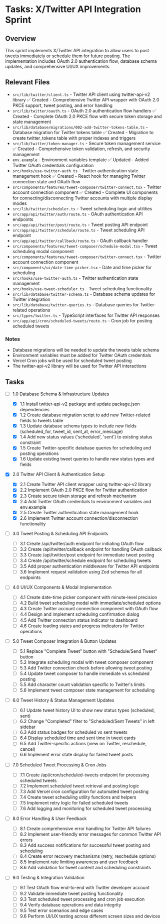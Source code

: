 # Tasks: X/Twitter API Integration Sprint

## Overview

This sprint implements X/Twitter API integration to allow users to post tweets immediately or schedule them for future posting. The implementation includes OAuth 2.0 authentication flow, database schema updates, and comprehensive UI/UX improvements.

## Relevant Files

- `src/lib/twitter/client.ts` - Twitter API client using twitter-api-v2 library ✅ Created - Comprehensive Twitter API wrapper with OAuth 2.0 PKCE support, tweet posting, and error handling
- `src/lib/twitter/oauth.ts` - OAuth 2.0 authentication flow handlers ✅ Created - Complete OAuth 2.0 PKCE flow with secure token storage and state management
- `src/lib/database/migrations/002-add-twitter-tokens-table.ts` - Database migration for Twitter tokens table ✅ Created - Migration to create twitter_tokens table with proper indexes and triggers
- `src/lib/twitter/token-manager.ts` - Secure token management service ✅ Created - Comprehensive token validation, refresh, and security management
- `env.example` - Environment variables template ✅ Updated - Added Twitter OAuth credentials configuration
- `src/hooks/use-twitter-auth.ts` - Twitter authentication state management hook ✅ Created - React hook for managing Twitter connection state and OAuth flow
- `src/components/features/tweet-composer/twitter-connect.tsx` - Twitter account connection component ✅ Created - Complete UI components for connecting/disconnecting Twitter accounts with multiple display modes
- `src/lib/twitter/scheduler.ts` - Tweet scheduling logic and utilities
- `src/app/api/twitter/auth/route.ts` - OAuth authentication API endpoints
- `src/app/api/twitter/post/route.ts` - Tweet posting API endpoint
- `src/app/api/twitter/schedule/route.ts` - Tweet scheduling API endpoint
- `src/app/api/twitter/callback/route.ts` - OAuth callback handler
- `src/components/features/tweet-composer/schedule-modal.tsx` - Tweet scheduling modal component
- `src/components/features/tweet-composer/twitter-connect.tsx` - Twitter account connection component
- `src/components/ui/date-time-picker.tsx` - Date and time picker for scheduling
- `src/hooks/use-twitter-auth.ts` - Twitter authentication state management
- `src/hooks/use-tweet-scheduler.ts` - Tweet scheduling functionality
- `src/lib/database/twitter-schema.ts` - Database schema updates for Twitter integration
- `src/lib/database/twitter-queries.ts` - Database queries for Twitter-related operations
- `src/types/twitter.ts` - TypeScript interfaces for Twitter API responses
- `src/app/api/cron/scheduled-tweets/route.ts` - Cron job for posting scheduled tweets

### Notes

- Database migrations will be needed to update the tweets table schema
- Environment variables must be added for Twitter OAuth credentials
- Vercel Cron jobs will be used for scheduled tweet posting
- The twitter-api-v2 library will be used for Twitter API interactions

## Tasks

- [ ] 1.0 Database Schema & Infrastructure Updates

  - [x] 1.1 Install twitter-api-v2 package and update package.json dependencies
  - [x] 1.2 Create database migration script to add new Twitter-related fields to tweets table
  - [x] 1.3 Update database schema types to include new fields (scheduled_for, tweet_id, sent_at, error_message)
  - [x] 1.4 Add new status values ('scheduled', 'sent') to existing status constraint
  - [x] 1.5 Create Twitter-specific database queries for scheduling and posting operations
  - [x] 1.6 Update existing tweet queries to handle new status types and fields

- [x] 2.0 Twitter API Client & Authentication Setup

  - [x] 2.1 Create Twitter API client wrapper using twitter-api-v2 library
  - [x] 2.2 Implement OAuth 2.0 PKCE flow for Twitter authentication
  - [x] 2.3 Create secure token storage and refresh mechanism
  - [x] 2.4 Add Twitter OAuth credentials to environment variables and env.example
  - [x] 2.5 Create Twitter authentication state management hook
  - [x] 2.6 Implement Twitter account connection/disconnection functionality

- [ ] 3.0 Tweet Posting & Scheduling API Endpoints

  - [ ] 3.1 Create /api/twitter/auth endpoint for initiating OAuth flow
  - [ ] 3.2 Create /api/twitter/callback endpoint for handling OAuth callback
  - [ ] 3.3 Create /api/twitter/post endpoint for immediate tweet posting
  - [ ] 3.4 Create /api/twitter/schedule endpoint for scheduling tweets
  - [ ] 3.5 Add proper authentication middleware for Twitter API endpoints
  - [ ] 3.6 Implement request validation using Zod schemas for all endpoints

- [ ] 4.0 UI/UX Components & Modal Implementation

  - [ ] 4.1 Create date-time picker component with minute-level precision
  - [ ] 4.2 Build tweet scheduling modal with immediate/scheduled options
  - [ ] 4.3 Create Twitter account connection component with OAuth flow
  - [ ] 4.4 Design and implement scheduling confirmation dialog
  - [ ] 4.5 Add Twitter connection status indicator to dashboard
  - [ ] 4.6 Create loading states and progress indicators for Twitter operations

- [ ] 5.0 Tweet Composer Integration & Button Updates

  - [ ] 5.1 Replace "Complete Tweet" button with "Schedule/Send Tweet" button
  - [ ] 5.2 Integrate scheduling modal with tweet composer component
  - [ ] 5.3 Add Twitter connection check before allowing tweet posting
  - [ ] 5.4 Update tweet composer to handle immediate vs scheduled posting
  - [ ] 5.5 Add character count validation specific to Twitter's limits
  - [ ] 5.6 Implement tweet composer state management for scheduling

- [ ] 6.0 Tweet History & Status Management Updates

  - [ ] 6.1 Update tweet history UI to show new status types (scheduled, sent)
  - [ ] 6.2 Change "Completed" filter to "Scheduled/Sent Tweets" in left sidebar
  - [ ] 6.3 Add status badges for scheduled vs sent tweets
  - [ ] 6.4 Display scheduled time and sent time in tweet cards
  - [ ] 6.5 Add Twitter-specific actions (view on Twitter, reschedule, cancel)
  - [ ] 6.6 Implement error state display for failed tweet posts

- [ ] 7.0 Scheduled Tweet Processing & Cron Jobs

  - [ ] 7.1 Create /api/cron/scheduled-tweets endpoint for processing scheduled tweets
  - [ ] 7.2 Implement scheduled tweet retrieval and posting logic
  - [ ] 7.3 Add Vercel cron configuration for automated tweet posting
  - [ ] 7.4 Create tweet scheduling utility functions and helpers
  - [ ] 7.5 Implement retry logic for failed scheduled tweets
  - [ ] 7.6 Add logging and monitoring for scheduled tweet processing

- [ ] 8.0 Error Handling & User Feedback

  - [ ] 8.1 Create comprehensive error handling for Twitter API failures
  - [ ] 8.2 Implement user-friendly error messages for common Twitter API errors
  - [ ] 8.3 Add success notifications for successful tweet posting and scheduling
  - [ ] 8.4 Create error recovery mechanisms (retry, reschedule options)
  - [ ] 8.5 Implement rate limiting awareness and user feedback
  - [ ] 8.6 Add validation for tweet content and scheduling constraints

- [ ] 9.0 Testing & Integration Validation
  - [ ] 9.1 Test OAuth flow end-to-end with Twitter developer account
  - [ ] 9.2 Validate immediate tweet posting functionality
  - [ ] 9.3 Test scheduled tweet processing and cron job execution
  - [ ] 9.4 Verify database operations and data integrity
  - [ ] 9.5 Test error scenarios and edge cases
  - [ ] 9.6 Perform UI/UX testing across different screen sizes and devices
